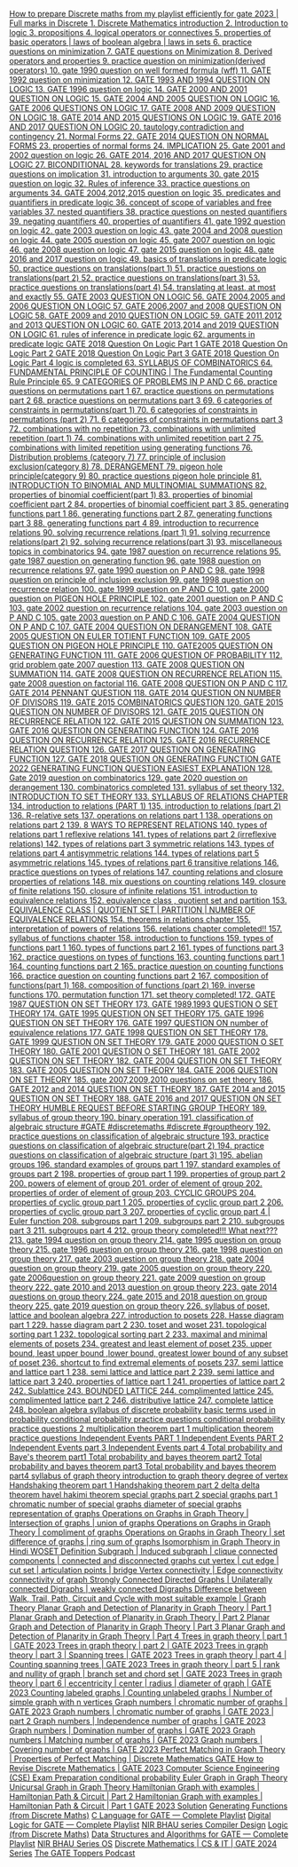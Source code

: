 [
          How to prepare Discrete maths from my playlist efficiently for gate 2023 |  Full marks in Discrete
        ](https://www.youtube.com/watch?v=bfAYYLamQPQ&list=PLC36xJgs4dxEYmhzVBW7nBdftFZ4xmiF1&index=1&pp=iAQB)
[
          1. Discrete Mathematics introduction
        ](https://www.youtube.com/watch?v=YNTmB_aalgs&list=PLC36xJgs4dxEYmhzVBW7nBdftFZ4xmiF1&index=2&pp=iAQB)
[
          2. Introduction to logic
        ](https://www.youtube.com/watch?v=fzvnQciBJOs&list=PLC36xJgs4dxEYmhzVBW7nBdftFZ4xmiF1&index=3&pp=iAQB)
[
          3. propositions
        ](https://www.youtube.com/watch?v=YpGvJMMp994&list=PLC36xJgs4dxEYmhzVBW7nBdftFZ4xmiF1&index=4&pp=iAQB)
[
          4. logical operators or connectives
        ](https://www.youtube.com/watch?v=Pi0fUqO7stI&list=PLC36xJgs4dxEYmhzVBW7nBdftFZ4xmiF1&index=5&pp=iAQB)
[
          5. properties of basic operators | laws of boolean algebra | laws in sets
        ](https://www.youtube.com/watch?v=MqydM3pJ93w&list=PLC36xJgs4dxEYmhzVBW7nBdftFZ4xmiF1&index=6&pp=iAQB)
[
          6. practice questions on minimization
        ](https://www.youtube.com/watch?v=Pt3ZDjmg5P8&list=PLC36xJgs4dxEYmhzVBW7nBdftFZ4xmiF1&index=7&pp=iAQB)
[
          7. GATE questions on Minimization
        ](https://www.youtube.com/watch?v=yUsRtLgB0G8&list=PLC36xJgs4dxEYmhzVBW7nBdftFZ4xmiF1&index=8&pp=iAQB)
[
          8. Derived operators and properties
        ](https://www.youtube.com/watch?v=g6XNAUBJCdA&list=PLC36xJgs4dxEYmhzVBW7nBdftFZ4xmiF1&index=9&pp=iAQB)
[
          9. practice question on minimization(derived operators)
        ](https://www.youtube.com/watch?v=V9XPsIEtTMw&list=PLC36xJgs4dxEYmhzVBW7nBdftFZ4xmiF1&index=10&pp=iAQB)
[
          10. gate 1990 question on well formed formula (wff)
        ](https://www.youtube.com/watch?v=Wo7kEKrlwsY&list=PLC36xJgs4dxEYmhzVBW7nBdftFZ4xmiF1&index=11&pp=iAQB)
[
          11. GATE 1992 question on minimization
        ](https://www.youtube.com/watch?v=p57hIxMRl0Q&list=PLC36xJgs4dxEYmhzVBW7nBdftFZ4xmiF1&index=12&pp=iAQB)
[
          12. GATE 1993 AND 1994 QUESTION ON LOGIC
        ](https://www.youtube.com/watch?v=Y69951QshE0&list=PLC36xJgs4dxEYmhzVBW7nBdftFZ4xmiF1&index=13&pp=iAQB)
[
          13. GATE 1996 question on logic
        ](https://www.youtube.com/watch?v=vcoiIse8Clg&list=PLC36xJgs4dxEYmhzVBW7nBdftFZ4xmiF1&index=14&pp=iAQB)
[
          14. GATE 2000 AND 2001 QUESTION ON LOGIC
        ](https://www.youtube.com/watch?v=MqpDOAiZn9o&list=PLC36xJgs4dxEYmhzVBW7nBdftFZ4xmiF1&index=15&pp=iAQB)
[
          15. GATE 2004 AND 2005 QUESTION ON LOGIC
        ](https://www.youtube.com/watch?v=m4TmOevXD7Y&list=PLC36xJgs4dxEYmhzVBW7nBdftFZ4xmiF1&index=16&pp=iAQB)
[
          16. GATE 2006 QUESTIONS ON LOGIC
        ](https://www.youtube.com/watch?v=UjZ7QHOzPEk&list=PLC36xJgs4dxEYmhzVBW7nBdftFZ4xmiF1&index=17&pp=iAQB)
[
          17. GATE 2008 AND 2009 QUESTION ON LOGIC
        ](https://www.youtube.com/watch?v=rbVAg2tnZow&list=PLC36xJgs4dxEYmhzVBW7nBdftFZ4xmiF1&index=18&pp=iAQB)
[
          18. GATE 2014 AND 2015 QUESTIONS ON LOGIC
        ](https://www.youtube.com/watch?v=GgUKqyuIhV8&list=PLC36xJgs4dxEYmhzVBW7nBdftFZ4xmiF1&index=19&pp=iAQB)
[
          19. GATE 2016 AND 2017 QUESTION ON LOGIC
        ](https://www.youtube.com/watch?v=OgwrNeosOsM&list=PLC36xJgs4dxEYmhzVBW7nBdftFZ4xmiF1&index=20&pp=iAQB)
[
          20. tautology,contradiction and contingency
        ](https://www.youtube.com/watch?v=M8oQ-mddtJc&list=PLC36xJgs4dxEYmhzVBW7nBdftFZ4xmiF1&index=21&pp=iAQB)
[
          21. Normal Forms
        ](https://www.youtube.com/watch?v=ZmooZD9DdA4&list=PLC36xJgs4dxEYmhzVBW7nBdftFZ4xmiF1&index=22&pp=iAQB)
[
          22. GATE 2014 QUESTION ON NORMAL FORMS
        ](https://www.youtube.com/watch?v=Vx5V1yBhN-E&list=PLC36xJgs4dxEYmhzVBW7nBdftFZ4xmiF1&index=23&pp=iAQB)
[
          23. properties of normal forms
        ](https://www.youtube.com/watch?v=zfUlmbAYGwU&list=PLC36xJgs4dxEYmhzVBW7nBdftFZ4xmiF1&index=24&pp=iAQB)
[
          24. IMPLICATION
        ](https://www.youtube.com/watch?v=rcIZbUXsTtE&list=PLC36xJgs4dxEYmhzVBW7nBdftFZ4xmiF1&index=25&pp=iAQB)
[
          25. Gate 2001 and 2002 question on logic
        ](https://www.youtube.com/watch?v=oeR0MO-TCsc&list=PLC36xJgs4dxEYmhzVBW7nBdftFZ4xmiF1&index=26&pp=iAQB)
[
          26. GATE 2014, 2016 AND 2017 QUESTION ON LOGIC
        ](https://www.youtube.com/watch?v=S_HUf2mgV-I&list=PLC36xJgs4dxEYmhzVBW7nBdftFZ4xmiF1&index=27&pp=iAQB)
[
          27. BICONDITIONAL
        ](https://www.youtube.com/watch?v=0Mx9tIiufVE&list=PLC36xJgs4dxEYmhzVBW7nBdftFZ4xmiF1&index=28&pp=iAQB)
[
          28. keywords for translations
        ](https://www.youtube.com/watch?v=FiENK-In4Gk&list=PLC36xJgs4dxEYmhzVBW7nBdftFZ4xmiF1&index=29&pp=iAQB)
[
          29. practice questions on implication
        ](https://www.youtube.com/watch?v=1Xy1EAOkLpA&list=PLC36xJgs4dxEYmhzVBW7nBdftFZ4xmiF1&index=30&pp=iAQB)
[
          31. introduction to arguments
        ](https://www.youtube.com/watch?v=46JCn4rkLDc&list=PLC36xJgs4dxEYmhzVBW7nBdftFZ4xmiF1&index=31&pp=iAQB)
[
          30. gate 2015 question on logic
        ](https://www.youtube.com/watch?v=bNaKvJVT2Sc&list=PLC36xJgs4dxEYmhzVBW7nBdftFZ4xmiF1&index=32&pp=iAQB)
[
          32. Rules of inference
        ](https://www.youtube.com/watch?v=7NUTNnvk6f4&list=PLC36xJgs4dxEYmhzVBW7nBdftFZ4xmiF1&index=33&pp=iAQB)
[
          33. practice questions on arguments
        ](https://www.youtube.com/watch?v=2SfJLyjtlWw&list=PLC36xJgs4dxEYmhzVBW7nBdftFZ4xmiF1&index=34&pp=iAQB)
[
          34. GATE 2004,2012,2015 question on logic
        ](https://www.youtube.com/watch?v=MSMcGmTmfC8&list=PLC36xJgs4dxEYmhzVBW7nBdftFZ4xmiF1&index=35&pp=iAQB)
[
          35. predicates and quantifiers in predicate logic
        ](https://www.youtube.com/watch?v=svG63KET6A8&list=PLC36xJgs4dxEYmhzVBW7nBdftFZ4xmiF1&index=36&pp=iAQB)
[
          36. concept of scope of variables and free variables
        ](https://www.youtube.com/watch?v=euC3ofFQW0Y&list=PLC36xJgs4dxEYmhzVBW7nBdftFZ4xmiF1&index=37&pp=iAQB)
[
          37. nested quantifiers
        ](https://www.youtube.com/watch?v=BPI-o44e4s8&list=PLC36xJgs4dxEYmhzVBW7nBdftFZ4xmiF1&index=38&pp=iAQB)
[
          38. practice questions on nested quantifiers
        ](https://www.youtube.com/watch?v=wNdTyMynmto&list=PLC36xJgs4dxEYmhzVBW7nBdftFZ4xmiF1&index=39&pp=iAQB)
[
          39. negating quantifiers
        ](https://www.youtube.com/watch?v=5iB2xXNZg3c&list=PLC36xJgs4dxEYmhzVBW7nBdftFZ4xmiF1&index=40&pp=iAQB)
[
          40. properties of quantifiers
        ](https://www.youtube.com/watch?v=BIpAd3a41b8&list=PLC36xJgs4dxEYmhzVBW7nBdftFZ4xmiF1&index=41&pp=iAQB)
[
          41. gate 1992 question on logic
        ](https://www.youtube.com/watch?v=iUBjSXa_5vU&list=PLC36xJgs4dxEYmhzVBW7nBdftFZ4xmiF1&index=42&pp=iAQB)
[
          42. gate 2003 question on logic
        ](https://www.youtube.com/watch?v=ig-Bq03utps&list=PLC36xJgs4dxEYmhzVBW7nBdftFZ4xmiF1&index=43&pp=iAQB)
[
          43. gate 2004 and 2008 question on logic
        ](https://www.youtube.com/watch?v=UnWQ0I0uqhM&list=PLC36xJgs4dxEYmhzVBW7nBdftFZ4xmiF1&index=44&pp=iAQB)
[
          44. gate 2005 question on logic
        ](https://www.youtube.com/watch?v=p38V4fpKmVw&list=PLC36xJgs4dxEYmhzVBW7nBdftFZ4xmiF1&index=45&pp=iAQB)
[
          45. gate 2007 question on logic
        ](https://www.youtube.com/watch?v=uM3nUIKE9F0&list=PLC36xJgs4dxEYmhzVBW7nBdftFZ4xmiF1&index=46&pp=iAQB)
[
          46. gate 2008 question on logic
        ](https://www.youtube.com/watch?v=ymdNjE4PNfY&list=PLC36xJgs4dxEYmhzVBW7nBdftFZ4xmiF1&index=47&pp=iAQB)
[
          47. gate 2015 question on logic
        ](https://www.youtube.com/watch?v=6XwFlThz8nQ&list=PLC36xJgs4dxEYmhzVBW7nBdftFZ4xmiF1&index=48&pp=iAQB)
[
          48. gate 2016 and 2017 question on logic
        ](https://www.youtube.com/watch?v=p8zqc46H7VY&list=PLC36xJgs4dxEYmhzVBW7nBdftFZ4xmiF1&index=49&pp=iAQB)
[
          49. basics of translations in predicate logic
        ](https://www.youtube.com/watch?v=tGW4hgU_21A&list=PLC36xJgs4dxEYmhzVBW7nBdftFZ4xmiF1&index=50&pp=iAQB)
[
          50. practice questions on translations(part 1)
        ](https://www.youtube.com/watch?v=JTPp5QZ1908&list=PLC36xJgs4dxEYmhzVBW7nBdftFZ4xmiF1&index=51&pp=iAQB)
[
          51. practice questions on translations(part 2)
        ](https://www.youtube.com/watch?v=DiR4x6Fkvfw&list=PLC36xJgs4dxEYmhzVBW7nBdftFZ4xmiF1&index=52&pp=iAQB)
[
          52. practice questions on translations(part 3)
        ](https://www.youtube.com/watch?v=l5bCDBZybZI&list=PLC36xJgs4dxEYmhzVBW7nBdftFZ4xmiF1&index=53&pp=iAQB)
[
          53. practice questions on translations(part 4)
        ](https://www.youtube.com/watch?v=KE5jIr1W3YA&list=PLC36xJgs4dxEYmhzVBW7nBdftFZ4xmiF1&index=54&pp=iAQB)
[
          54. translating at least, at most and exactly
        ](https://www.youtube.com/watch?v=23YtKKmAMvI&list=PLC36xJgs4dxEYmhzVBW7nBdftFZ4xmiF1&index=55&pp=iAQB)
[
          55. GATE 2003 QUESTION ON LOGIC
        ](https://www.youtube.com/watch?v=n3Qsn07Zu0U&list=PLC36xJgs4dxEYmhzVBW7nBdftFZ4xmiF1&index=56&pp=iAQB)
[
          56. GATE 2004,2005 and 2006 QUESTION ON LOGIC
        ](https://www.youtube.com/watch?v=0mYz0xvLZXQ&list=PLC36xJgs4dxEYmhzVBW7nBdftFZ4xmiF1&index=57&pp=iAQB)
[
          57. GATE 2006,2007 and 2008 QUESTION ON LOGIC
        ](https://www.youtube.com/watch?v=hef60RNYE3A&list=PLC36xJgs4dxEYmhzVBW7nBdftFZ4xmiF1&index=58&pp=iAQB)
[
          58. GATE 2009 and 2010 QUESTION ON LOGIC
        ](https://www.youtube.com/watch?v=35XRANg19NA&list=PLC36xJgs4dxEYmhzVBW7nBdftFZ4xmiF1&index=59&pp=iAQB)
[
          59. GATE 2011,2012 and 2013 QUESTION ON LOGIC
        ](https://www.youtube.com/watch?v=aqgM9JkvLIo&list=PLC36xJgs4dxEYmhzVBW7nBdftFZ4xmiF1&index=60&pp=iAQB)
[
          60. GATE 2013,2014 and 2019 QUESTION ON LOGIC
        ](https://www.youtube.com/watch?v=EzcwG1ztcEg&list=PLC36xJgs4dxEYmhzVBW7nBdftFZ4xmiF1&index=61&pp=iAQB)
[
          61. rules of inference in predicate logic
        ](https://www.youtube.com/watch?v=M3SruBhkYm4&list=PLC36xJgs4dxEYmhzVBW7nBdftFZ4xmiF1&index=62&pp=iAQB)
[
          62. arguments in predicate logic
        ](https://www.youtube.com/watch?v=HqKVp0XixMM&list=PLC36xJgs4dxEYmhzVBW7nBdftFZ4xmiF1&index=63&pp=iAQB)
[
          GATE 2018 Question On Logic Part 1
        ](https://www.youtube.com/watch?v=0lafCrn9-8s&list=PLC36xJgs4dxEYmhzVBW7nBdftFZ4xmiF1&index=64&pp=iAQB)
[
          GATE 2018 Question On Logic Part 2
        ](https://www.youtube.com/watch?v=W1ptB_OhvE0&list=PLC36xJgs4dxEYmhzVBW7nBdftFZ4xmiF1&index=65&pp=iAQB)
[
          GATE 2018 Question On Logic Part 3
        ](https://www.youtube.com/watch?v=BrbUH8Qblww&list=PLC36xJgs4dxEYmhzVBW7nBdftFZ4xmiF1&index=66&pp=iAQB)
[
          GATE 2018 Question On Logic Part 4
        ](https://www.youtube.com/watch?v=i8PlTopH5lk&list=PLC36xJgs4dxEYmhzVBW7nBdftFZ4xmiF1&index=67&pp=iAQB)
[
          logic is completed
        ](https://www.youtube.com/watch?v=s9G_qCBwwb4&list=PLC36xJgs4dxEYmhzVBW7nBdftFZ4xmiF1&index=68&pp=iAQB)
[
          63. SYLLABUS OF COMBINATORICS
        ](https://www.youtube.com/watch?v=-lgO5vUV6bo&list=PLC36xJgs4dxEYmhzVBW7nBdftFZ4xmiF1&index=69&pp=iAQB)
[
          64. FUNDAMENTAL PRINCIPLE OF COUNTING |  The Fundamental Counting Rule Principle
        ](https://www.youtube.com/watch?v=SzEGxnVZTCU&list=PLC36xJgs4dxEYmhzVBW7nBdftFZ4xmiF1&index=70&pp=iAQB)
[
          65. 9 CATEGORIES OF PROBLEMS IN P AND C
        ](https://www.youtube.com/watch?v=yJ7H36nlr5g&list=PLC36xJgs4dxEYmhzVBW7nBdftFZ4xmiF1&index=71&pp=iAQB)
[
          66. practice questions on permutations part 1
        ](https://www.youtube.com/watch?v=N4TD8Aj4k5c&list=PLC36xJgs4dxEYmhzVBW7nBdftFZ4xmiF1&index=72&pp=iAQB)
[
          67. practice questions on permutations part 2
        ](https://www.youtube.com/watch?v=nLm0VFsq3to&list=PLC36xJgs4dxEYmhzVBW7nBdftFZ4xmiF1&index=73&pp=iAQB)
[
          68. practice questions on permutations part 3
        ](https://www.youtube.com/watch?v=vihJy5afXgc&list=PLC36xJgs4dxEYmhzVBW7nBdftFZ4xmiF1&index=74&pp=iAQB)
[
          69. 6 categories of constraints in permutations(part 1)
        ](https://www.youtube.com/watch?v=T6XMBy-hYl4&list=PLC36xJgs4dxEYmhzVBW7nBdftFZ4xmiF1&index=75&pp=iAQB)
[
          70. 6 categories of constraints in permutations (part 2)
        ](https://www.youtube.com/watch?v=Ef0i-r6K9Ck&list=PLC36xJgs4dxEYmhzVBW7nBdftFZ4xmiF1&index=76&pp=iAQB)
[
          71. 6 categories of constraints in permutations part 3
        ](https://www.youtube.com/watch?v=oIjTgThME4k&list=PLC36xJgs4dxEYmhzVBW7nBdftFZ4xmiF1&index=77&pp=iAQB)
[
          72. combinations with no repetition
        ](https://www.youtube.com/watch?v=6-AhYaAtbyU&list=PLC36xJgs4dxEYmhzVBW7nBdftFZ4xmiF1&index=78&pp=iAQB)
[
          73. combinations with unlimited repetition (part 1)
        ](https://www.youtube.com/watch?v=fn41fj10TT4&list=PLC36xJgs4dxEYmhzVBW7nBdftFZ4xmiF1&index=79&pp=iAQB)
[
          74. combinations with unlimited repetition part 2
        ](https://www.youtube.com/watch?v=0g6QFFqC2Ek&list=PLC36xJgs4dxEYmhzVBW7nBdftFZ4xmiF1&index=80&pp=iAQB)
[
          75. combinations with limited repetition using generating functions
        ](https://www.youtube.com/watch?v=MbKWXqBned0&list=PLC36xJgs4dxEYmhzVBW7nBdftFZ4xmiF1&index=81&pp=iAQB)
[
          76. Distribution problems (category 7)
        ](https://www.youtube.com/watch?v=lHMrRnCviXk&list=PLC36xJgs4dxEYmhzVBW7nBdftFZ4xmiF1&index=82&pp=iAQB)
[
          77. principle of inclusion exclusion(category 8)
        ](https://www.youtube.com/watch?v=3bF8kzAAjus&list=PLC36xJgs4dxEYmhzVBW7nBdftFZ4xmiF1&index=83&pp=iAQB)
[
          78. DERANGEMENT
        ](https://www.youtube.com/watch?v=F61E7eT57AM&list=PLC36xJgs4dxEYmhzVBW7nBdftFZ4xmiF1&index=84&pp=iAQB)
[
          79. pigeon hole principle(category 9)
        ](https://www.youtube.com/watch?v=YuIaPjpSLCY&list=PLC36xJgs4dxEYmhzVBW7nBdftFZ4xmiF1&index=85&pp=iAQB)
[
          80. practice questions pigeon hole principle
        ](https://www.youtube.com/watch?v=1rmC0GmBAM0&list=PLC36xJgs4dxEYmhzVBW7nBdftFZ4xmiF1&index=86&pp=iAQB)
[
          81. INTRODUCTION TO BINOMIAL AND MULTINOMIAL SUMMATIONS
        ](https://www.youtube.com/watch?v=Na4cYM6EUaU&list=PLC36xJgs4dxEYmhzVBW7nBdftFZ4xmiF1&index=87&pp=iAQB)
[
          82. properties of binomial coefficient(part 1)
        ](https://www.youtube.com/watch?v=pMDUvFq3N78&list=PLC36xJgs4dxEYmhzVBW7nBdftFZ4xmiF1&index=88&pp=iAQB)
[
          83. properties of binomial coefficient part 2
        ](https://www.youtube.com/watch?v=uYabpj_J1mE&list=PLC36xJgs4dxEYmhzVBW7nBdftFZ4xmiF1&index=89&pp=iAQB)
[
          84. properties of binomial coefficient part 3
        ](https://www.youtube.com/watch?v=1EJalE0myu8&list=PLC36xJgs4dxEYmhzVBW7nBdftFZ4xmiF1&index=90&pp=iAQB)
[
          85. generating functions part 1
        ](https://www.youtube.com/watch?v=B_TF1WJ6XfQ&list=PLC36xJgs4dxEYmhzVBW7nBdftFZ4xmiF1&index=91&pp=iAQB)
[
          86. generating functions part 2
        ](https://www.youtube.com/watch?v=xok2ZFTug2I&list=PLC36xJgs4dxEYmhzVBW7nBdftFZ4xmiF1&index=92&pp=iAQB)
[
          87. generating functions part 3
        ](https://www.youtube.com/watch?v=3IMh0xB3X7o&list=PLC36xJgs4dxEYmhzVBW7nBdftFZ4xmiF1&index=93&pp=iAQB)
[
          88. generating functions part 4
        ](https://www.youtube.com/watch?v=2NdC4qOCIdM&list=PLC36xJgs4dxEYmhzVBW7nBdftFZ4xmiF1&index=94&pp=iAQB)
[
          89. introduction to recurrence relations
        ](https://www.youtube.com/watch?v=W8o8ibFbQ1Q&list=PLC36xJgs4dxEYmhzVBW7nBdftFZ4xmiF1&index=95&pp=iAQB)
[
          90. solving recurrence relations (part 1)
        ](https://www.youtube.com/watch?v=rpd0ejd2FyQ&list=PLC36xJgs4dxEYmhzVBW7nBdftFZ4xmiF1&index=96&pp=iAQB)
[
          91. solving recurrence relations(part 2)
        ](https://www.youtube.com/watch?v=zpp-NSrLq1U&list=PLC36xJgs4dxEYmhzVBW7nBdftFZ4xmiF1&index=97&pp=iAQB)
[
          92. solving recurrence relations(part 3)
        ](https://www.youtube.com/watch?v=JIwp-1Protk&list=PLC36xJgs4dxEYmhzVBW7nBdftFZ4xmiF1&index=98&pp=iAQB)
[
          93. miscellaneous topics in combinatorics
        ](https://www.youtube.com/watch?v=6kngl705-4k&list=PLC36xJgs4dxEYmhzVBW7nBdftFZ4xmiF1&index=99&pp=iAQB)
[
          94. gate 1987 question on recurrence relations
        ](https://www.youtube.com/watch?v=I0MKUXZiQ-w&list=PLC36xJgs4dxEYmhzVBW7nBdftFZ4xmiF1&index=100&pp=iAQB)
[
          95. gate 1987 question on generating function
        ](https://www.youtube.com/watch?v=5Kdl45kEl5U&list=PLC36xJgs4dxEYmhzVBW7nBdftFZ4xmiF1&index=101&pp=iAQB)
[
          96. gate 1988 question on recurrence relations
        ](https://www.youtube.com/watch?v=w8rdWEiRy50&list=PLC36xJgs4dxEYmhzVBW7nBdftFZ4xmiF1&index=102&pp=iAQB)
[
          97. gate 1990 question on P AND C
        ](https://www.youtube.com/watch?v=1wjHk0T0V3k&list=PLC36xJgs4dxEYmhzVBW7nBdftFZ4xmiF1&index=103&pp=iAQB)
[
          98. gate 1998 question on principle of inclusion exclusion
        ](https://www.youtube.com/watch?v=kQAwzLqos0U&list=PLC36xJgs4dxEYmhzVBW7nBdftFZ4xmiF1&index=104&pp=iAQB)
[
          99. gate 1998 question on recurrence relation
        ](https://www.youtube.com/watch?v=OIW_EG5oC3A&list=PLC36xJgs4dxEYmhzVBW7nBdftFZ4xmiF1&index=105&pp=iAQB)
[
          100. gate 1999 question on P AND C
        ](https://www.youtube.com/watch?v=ZzcOjDKWX1E&list=PLC36xJgs4dxEYmhzVBW7nBdftFZ4xmiF1&index=106&pp=iAQB)
[
          101. gate 2000 question on PIGEON HOLE PRINCIPLE
        ](https://www.youtube.com/watch?v=aE9cZHv1xFQ&list=PLC36xJgs4dxEYmhzVBW7nBdftFZ4xmiF1&index=107&pp=iAQB)
[
          102. gate 2001 question on  P AND C
        ](https://www.youtube.com/watch?v=pA65BKCSGHk&list=PLC36xJgs4dxEYmhzVBW7nBdftFZ4xmiF1&index=108&pp=iAQB)
[
          103. gate 2002 question on recurrence relations
        ](https://www.youtube.com/watch?v=Ty_zDOCKTAo&list=PLC36xJgs4dxEYmhzVBW7nBdftFZ4xmiF1&index=109&pp=iAQB)
[
          104. gate 2003 question on  P AND C
        ](https://www.youtube.com/watch?v=TRnliOiB48I&list=PLC36xJgs4dxEYmhzVBW7nBdftFZ4xmiF1&index=110&pp=iAQB)
[
          105. gate 2003 question on  P AND C
        ](https://www.youtube.com/watch?v=7NpGz2qCnyw&list=PLC36xJgs4dxEYmhzVBW7nBdftFZ4xmiF1&index=111&pp=iAQB)
[
          106. GATE 2004 QUESTION ON P AND C
        ](https://www.youtube.com/watch?v=fEkc4sZxTWc&list=PLC36xJgs4dxEYmhzVBW7nBdftFZ4xmiF1&index=112&pp=iAQB)
[
          107. GATE 2004 QUESTION ON DERANGEMENT
        ](https://www.youtube.com/watch?v=IJh9Zs0OpG8&list=PLC36xJgs4dxEYmhzVBW7nBdftFZ4xmiF1&index=113&pp=iAQB)
[
          108. GATE 2005 QUESTION ON EULER TOTIENT FUNCTION
        ](https://www.youtube.com/watch?v=rc_UYerABFE&list=PLC36xJgs4dxEYmhzVBW7nBdftFZ4xmiF1&index=114&pp=iAQB)
[
          109. GATE 2005 QUESTION ON PIGEON HOLE PRINCIPLE
        ](https://www.youtube.com/watch?v=Qhvhdm56RIA&list=PLC36xJgs4dxEYmhzVBW7nBdftFZ4xmiF1&index=115&pp=iAQB)
[
          110. GATE2005 QUESTION ON GENERATING FUNCTION
        ](https://www.youtube.com/watch?v=87Ebfjge4cE&list=PLC36xJgs4dxEYmhzVBW7nBdftFZ4xmiF1&index=116&pp=iAQB)
[
          111. GATE 2006 QUESTION OF PROBABILITY
        ](https://www.youtube.com/watch?v=3syipgLb9Zs&list=PLC36xJgs4dxEYmhzVBW7nBdftFZ4xmiF1&index=117&pp=iAQB)
[
          112. grid problem gate 2007 question
        ](https://www.youtube.com/watch?v=riyqOPgRC64&list=PLC36xJgs4dxEYmhzVBW7nBdftFZ4xmiF1&index=118&pp=iAQB)
[
          113. GATE 2008 QUESTION ON SUMMATION
        ](https://www.youtube.com/watch?v=Q9H2BZOPOyI&list=PLC36xJgs4dxEYmhzVBW7nBdftFZ4xmiF1&index=119&pp=iAQB)
[
          114. GATE 2008 QUESTION ON RECURRENCE RELATION
        ](https://www.youtube.com/watch?v=hzPYqNsYapY&list=PLC36xJgs4dxEYmhzVBW7nBdftFZ4xmiF1&index=120&pp=iAQB)
[
          115. gate 2008 question on factorial
        ](https://www.youtube.com/watch?v=zGaX2gi1_DI&list=PLC36xJgs4dxEYmhzVBW7nBdftFZ4xmiF1&index=121&pp=iAQB)
[
          116. GATE 2008 QUESTION ON P AND C
        ](https://www.youtube.com/watch?v=yYhS2shuMKQ&list=PLC36xJgs4dxEYmhzVBW7nBdftFZ4xmiF1&index=122&pp=iAQB)
[
          117. GATE 2014 PENNANT QUESTION
        ](https://www.youtube.com/watch?v=tisNB_h6Q2c&list=PLC36xJgs4dxEYmhzVBW7nBdftFZ4xmiF1&index=123&pp=iAQB)
[
          118. GATE 2014 QUESTION ON NUMBER OF DIVISORS
        ](https://www.youtube.com/watch?v=0p3u1e6l9pU&list=PLC36xJgs4dxEYmhzVBW7nBdftFZ4xmiF1&index=124&pp=iAQB)
[
          119. GATE 2015 COMBINATORICS QUESTION
        ](https://www.youtube.com/watch?v=QW_O8LywOmk&list=PLC36xJgs4dxEYmhzVBW7nBdftFZ4xmiF1&index=125&pp=iAQB)
[
          120. GATE 2015 QUESTION ON NUMBER OF DIVISORS
        ](https://www.youtube.com/watch?v=Q74Fd51Mmxo&list=PLC36xJgs4dxEYmhzVBW7nBdftFZ4xmiF1&index=126&pp=iAQB)
[
          121. GATE 2015 QUESTION ON RECURRENCE RELATION
        ](https://www.youtube.com/watch?v=wIMCUWLFBX4&list=PLC36xJgs4dxEYmhzVBW7nBdftFZ4xmiF1&index=127&pp=iAQB)
[
          122. GATE 2015 QUESTION ON SUMMATION
        ](https://www.youtube.com/watch?v=NtiE8N_3xCY&list=PLC36xJgs4dxEYmhzVBW7nBdftFZ4xmiF1&index=128&pp=iAQB)
[
          123. GATE 2016 QUESTION ON  GENERATING FUNCTION
        ](https://www.youtube.com/watch?v=b-OZrJnkiUg&list=PLC36xJgs4dxEYmhzVBW7nBdftFZ4xmiF1&index=129&pp=iAQB)
[
          124. GATE 2016 QUESTION ON RECURRENCE RELATION
        ](https://www.youtube.com/watch?v=D48oJlrpNS4&list=PLC36xJgs4dxEYmhzVBW7nBdftFZ4xmiF1&index=130&pp=iAQB)
[
          125. GATE 2016 RECURRENCE RELATION QUESTION
        ](https://www.youtube.com/watch?v=0jVcZut09AQ&list=PLC36xJgs4dxEYmhzVBW7nBdftFZ4xmiF1&index=131&pp=iAQB)
[
          126. GATE 2017 QUESTION ON GENERATING FUNCTION
        ](https://www.youtube.com/watch?v=a51C2EKE6cw&list=PLC36xJgs4dxEYmhzVBW7nBdftFZ4xmiF1&index=132&pp=iAQB)
[
          127. GATE 2018 QUESTION ON GENERATING FUNCTION
        ](https://www.youtube.com/watch?v=uJ7YSqN6GDw&list=PLC36xJgs4dxEYmhzVBW7nBdftFZ4xmiF1&index=133&pp=iAQB)
[
          GATE 2022 GENERATING FUNCTION QUESTION EASIEST EXPLANATION
        ](https://www.youtube.com/watch?v=MAw6LFF23KI&list=PLC36xJgs4dxEYmhzVBW7nBdftFZ4xmiF1&index=134&pp=iAQB)
[
          128. Gate 2019 question on combinatorics
        ](https://www.youtube.com/watch?v=vR1vvtDFScY&list=PLC36xJgs4dxEYmhzVBW7nBdftFZ4xmiF1&index=135&pp=iAQB)
[
          129. gate 2020 question on derangement
        ](https://www.youtube.com/watch?v=xQRMPG-FfO8&list=PLC36xJgs4dxEYmhzVBW7nBdftFZ4xmiF1&index=136&pp=iAQB)
[
          130. combinatorics completed
        ](https://www.youtube.com/watch?v=ghHYFYorZsE&list=PLC36xJgs4dxEYmhzVBW7nBdftFZ4xmiF1&index=137&pp=iAQB)
[
          131. syllabus of set theory
        ](https://www.youtube.com/watch?v=KHcCJFnxGYY&list=PLC36xJgs4dxEYmhzVBW7nBdftFZ4xmiF1&index=138&pp=iAQB)
[
          132. INTRODUCTION TO SET THEORY
        ](https://www.youtube.com/watch?v=cdtRPk9qHyo&list=PLC36xJgs4dxEYmhzVBW7nBdftFZ4xmiF1&index=139&pp=iAQB)
[
          133. SYLLABUS OF RELATIONS CHAPTER
        ](https://www.youtube.com/watch?v=HSoddlbuWp0&list=PLC36xJgs4dxEYmhzVBW7nBdftFZ4xmiF1&index=140&pp=iAQB)
[
          134. introduction to relations (PART 1)
        ](https://www.youtube.com/watch?v=5EI0nKPaxHE&list=PLC36xJgs4dxEYmhzVBW7nBdftFZ4xmiF1&index=141&pp=iAQB)
[
          135. introduction to relations (part 2)
        ](https://www.youtube.com/watch?v=CV1lUBq-EtU&list=PLC36xJgs4dxEYmhzVBW7nBdftFZ4xmiF1&index=142&pp=iAQB)
[
          136. R-relative sets
        ](https://www.youtube.com/watch?v=ctndjRA_JFI&list=PLC36xJgs4dxEYmhzVBW7nBdftFZ4xmiF1&index=143&pp=iAQB)
[
          137. operations on relations part 1
        ](https://www.youtube.com/watch?v=VlgPuRtXI6M&list=PLC36xJgs4dxEYmhzVBW7nBdftFZ4xmiF1&index=144&pp=iAQB)
[
          138. operations on relations part 2
        ](https://www.youtube.com/watch?v=IYwqC0dWm6I&list=PLC36xJgs4dxEYmhzVBW7nBdftFZ4xmiF1&index=145&pp=iAQB)
[
          139. 8 WAYS TO REPRESENT RELATIONS
        ](https://www.youtube.com/watch?v=-V3Pa6PefHs&list=PLC36xJgs4dxEYmhzVBW7nBdftFZ4xmiF1&index=146&pp=iAQB)
[
          140. types of relations part 1 reflexive relations
        ](https://www.youtube.com/watch?v=KklXI7lweFc&list=PLC36xJgs4dxEYmhzVBW7nBdftFZ4xmiF1&index=147&pp=iAQB)
[
          141. types of relations part 2 (irreflexive relations)
        ](https://www.youtube.com/watch?v=JH45pWuzt28&list=PLC36xJgs4dxEYmhzVBW7nBdftFZ4xmiF1&index=148&pp=iAQB)
[
          142. types of relations part 3 symmetric relations
        ](https://www.youtube.com/watch?v=kL5kZvpPkb8&list=PLC36xJgs4dxEYmhzVBW7nBdftFZ4xmiF1&index=149&pp=iAQB)
[
          143. types of relations part 4 antisymmetric relations
        ](https://www.youtube.com/watch?v=0_8RPvLL0ro&list=PLC36xJgs4dxEYmhzVBW7nBdftFZ4xmiF1&index=150&pp=iAQB)
[
          144. types of relations part 5 asymmetric relations
        ](https://www.youtube.com/watch?v=kahApacf-jc&list=PLC36xJgs4dxEYmhzVBW7nBdftFZ4xmiF1&index=151&pp=iAQB)
[
          145. types of relations part 6 transitive relations
        ](https://www.youtube.com/watch?v=RzxGmscijNg&list=PLC36xJgs4dxEYmhzVBW7nBdftFZ4xmiF1&index=152&pp=iAQB)
[
          146. practice questions on types of relations
        ](https://www.youtube.com/watch?v=ChEIr8-H1IE&list=PLC36xJgs4dxEYmhzVBW7nBdftFZ4xmiF1&index=153&pp=iAQB)
[
          147. counting relations and closure properties of relations
        ](https://www.youtube.com/watch?v=j_0Ynvzvubs&list=PLC36xJgs4dxEYmhzVBW7nBdftFZ4xmiF1&index=154&pp=iAQB)
[
          148. mix questions on counting relations
        ](https://www.youtube.com/watch?v=1I2KrxhKAmk&list=PLC36xJgs4dxEYmhzVBW7nBdftFZ4xmiF1&index=155&pp=iAQB)
[
          149. closure of finite relations
        ](https://www.youtube.com/watch?v=OsC4mQOSUto&list=PLC36xJgs4dxEYmhzVBW7nBdftFZ4xmiF1&index=156&pp=iAQB)
[
          150. closure of infinite relations
        ](https://www.youtube.com/watch?v=rhNuBMDEqJI&list=PLC36xJgs4dxEYmhzVBW7nBdftFZ4xmiF1&index=157&pp=iAQB)
[
          151. introduction to equivalence relations
        ](https://www.youtube.com/watch?v=XiNFNErDvfc&list=PLC36xJgs4dxEYmhzVBW7nBdftFZ4xmiF1&index=158&pp=iAQB)
[
          152. equivalence class , quotient set and partition
        ](https://www.youtube.com/watch?v=i0ZRQ2Ofd-8&list=PLC36xJgs4dxEYmhzVBW7nBdftFZ4xmiF1&index=159&pp=iAQB)
[
          153. EQUIVALENCE CLASS | QUOTIENT SET | PARTITION | NUMBER OF EQUIVALENCE RELATIONS
        ](https://www.youtube.com/watch?v=zon5wYC75Aw&list=PLC36xJgs4dxEYmhzVBW7nBdftFZ4xmiF1&index=160&pp=iAQB)
[
          154. theorems in relations chapter
        ](https://www.youtube.com/watch?v=ha50Pp15IbA&list=PLC36xJgs4dxEYmhzVBW7nBdftFZ4xmiF1&index=161&pp=iAQB)
[
          155. interpretation of powers of relations
        ](https://www.youtube.com/watch?v=p4VQkDyE6vg&list=PLC36xJgs4dxEYmhzVBW7nBdftFZ4xmiF1&index=162&pp=iAQB)
[
          156. relations chapter completed!!
        ](https://www.youtube.com/watch?v=8H8bgVIu2Io&list=PLC36xJgs4dxEYmhzVBW7nBdftFZ4xmiF1&index=163&pp=iAQB)
[
          157. syllabus of functions chapter
        ](https://www.youtube.com/watch?v=9P8OAE9oYMs&list=PLC36xJgs4dxEYmhzVBW7nBdftFZ4xmiF1&index=164&pp=iAQB)
[
          158. introduction to functions
        ](https://www.youtube.com/watch?v=AAyO83ILAk0&list=PLC36xJgs4dxEYmhzVBW7nBdftFZ4xmiF1&index=165&pp=iAQB)
[
          159. types of functions part 1
        ](https://www.youtube.com/watch?v=HOjCBBAh59o&list=PLC36xJgs4dxEYmhzVBW7nBdftFZ4xmiF1&index=166&pp=iAQB)
[
          160. types of functions part 2
        ](https://www.youtube.com/watch?v=Mrl44Qj54ug&list=PLC36xJgs4dxEYmhzVBW7nBdftFZ4xmiF1&index=167&pp=iAQB)
[
          161. types of functions part 3
        ](https://www.youtube.com/watch?v=KRDzftJ2ODA&list=PLC36xJgs4dxEYmhzVBW7nBdftFZ4xmiF1&index=168&pp=iAQB)
[
          162. practice questions on types of functions
        ](https://www.youtube.com/watch?v=AXuZRq867rs&list=PLC36xJgs4dxEYmhzVBW7nBdftFZ4xmiF1&index=169&pp=iAQB)
[
          163. counting functions part 1
        ](https://www.youtube.com/watch?v=9CL1iA4SpqM&list=PLC36xJgs4dxEYmhzVBW7nBdftFZ4xmiF1&index=170&pp=iAQB)
[
          164. counting functions part 2
        ](https://www.youtube.com/watch?v=BE0bElBIZcg&list=PLC36xJgs4dxEYmhzVBW7nBdftFZ4xmiF1&index=171&pp=iAQB)
[
          165. practice question on counting functions
        ](https://www.youtube.com/watch?v=sO34Pc9Hwp4&list=PLC36xJgs4dxEYmhzVBW7nBdftFZ4xmiF1&index=172&pp=iAQB)
[
          166. practice question on counting functions part 2
        ](https://www.youtube.com/watch?v=caPJa_xdfkQ&list=PLC36xJgs4dxEYmhzVBW7nBdftFZ4xmiF1&index=173&pp=iAQB)
[
          167. composition of functions(part 1)
        ](https://www.youtube.com/watch?v=IFs3TS8sbNA&list=PLC36xJgs4dxEYmhzVBW7nBdftFZ4xmiF1&index=174&pp=iAQB)
[
          168. composition of functions (part 2)
        ](https://www.youtube.com/watch?v=wTYlpT6WP-g&list=PLC36xJgs4dxEYmhzVBW7nBdftFZ4xmiF1&index=175&pp=iAQB)
[
          169. inverse functions
        ](https://www.youtube.com/watch?v=7r2sPEVkQP0&list=PLC36xJgs4dxEYmhzVBW7nBdftFZ4xmiF1&index=176&pp=iAQB)
[
          170. permutation function
        ](https://www.youtube.com/watch?v=XFNWx_LMxfI&list=PLC36xJgs4dxEYmhzVBW7nBdftFZ4xmiF1&index=177&pp=iAQB)
[
          171. set theory completed!
        ](https://www.youtube.com/watch?v=Eipi7JfQIdo&list=PLC36xJgs4dxEYmhzVBW7nBdftFZ4xmiF1&index=178&pp=iAQB)
[
          172. GATE 1987 QUESTION ON SET THEORY
        ](https://www.youtube.com/watch?v=lwRjKEN_XKA&list=PLC36xJgs4dxEYmhzVBW7nBdftFZ4xmiF1&index=179&pp=iAQB)
[
          173. GATE 1989,1993 QUESTION O SET THEORY
        ](https://www.youtube.com/watch?v=_2fZMc_GZMI&list=PLC36xJgs4dxEYmhzVBW7nBdftFZ4xmiF1&index=180&pp=iAQB)
[
          174. GATE 1995 QUESTION ON SET THEORY
        ](https://www.youtube.com/watch?v=SOu6OS39AaA&list=PLC36xJgs4dxEYmhzVBW7nBdftFZ4xmiF1&index=181&pp=iAQB)
[
          175. GATE 1996 QUESTION ON SET THEORY
        ](https://www.youtube.com/watch?v=4V4SyKOZ5Ek&list=PLC36xJgs4dxEYmhzVBW7nBdftFZ4xmiF1&index=182&pp=iAQB)
[
          176. GATE 1997 QUESTION ON number of equivalence relations
        ](https://www.youtube.com/watch?v=azlGVCj1k_s&list=PLC36xJgs4dxEYmhzVBW7nBdftFZ4xmiF1&index=183&pp=iAQB)
[
          177. GATE 1998 QUESTION ON SET THEORY
        ](https://www.youtube.com/watch?v=uNQin-r8pVE&list=PLC36xJgs4dxEYmhzVBW7nBdftFZ4xmiF1&index=184&pp=iAQB)
[
          178. GATE 1999 QUESTION ON SET THEORY
        ](https://www.youtube.com/watch?v=pdKHAuW_Q4Q&list=PLC36xJgs4dxEYmhzVBW7nBdftFZ4xmiF1&index=185&pp=iAQB)
[
          179. GATE 2000 QUESTION O SET THEORY
        ](https://www.youtube.com/watch?v=_Z_opXmH9-M&list=PLC36xJgs4dxEYmhzVBW7nBdftFZ4xmiF1&index=186&pp=iAQB)
[
          180. GATE 2001 QUESTION O SET THEORY
        ](https://www.youtube.com/watch?v=_rpci6Tu5Z4&list=PLC36xJgs4dxEYmhzVBW7nBdftFZ4xmiF1&index=187&pp=iAQB)
[
          181. GATE 2002 QUESTION ON SET THEORY
        ](https://www.youtube.com/watch?v=7d17VZUVvec&list=PLC36xJgs4dxEYmhzVBW7nBdftFZ4xmiF1&index=188&pp=iAQB)
[
          182. GATE 2004 QUESTION ON SET THEORY
        ](https://www.youtube.com/watch?v=CB2iojDSRHw&list=PLC36xJgs4dxEYmhzVBW7nBdftFZ4xmiF1&index=189&pp=iAQB)
[
          183. GATE 2005 QUESTION ON SET THEORY
        ](https://www.youtube.com/watch?v=RKXlY6DCZ9o&list=PLC36xJgs4dxEYmhzVBW7nBdftFZ4xmiF1&index=190&pp=iAQB)
[
          184. GATE 2006 QUESTION ON SET THEORY
        ](https://www.youtube.com/watch?v=VrhaMfdadtc&list=PLC36xJgs4dxEYmhzVBW7nBdftFZ4xmiF1&index=191&pp=iAQB)
[
          185. gate 2007,2009,2010 questions on set theory
        ](https://www.youtube.com/watch?v=w2IZgL7dTwc&list=PLC36xJgs4dxEYmhzVBW7nBdftFZ4xmiF1&index=192&pp=iAQB)
[
          186. GATE 2012 and 2014 QUESTION ON SET THEORY
        ](https://www.youtube.com/watch?v=Ksq4-sbMJpQ&list=PLC36xJgs4dxEYmhzVBW7nBdftFZ4xmiF1&index=193&pp=iAQB)
[
          187. GATE 2014 and 2015 QUESTION ON SET THEORY
        ](https://www.youtube.com/watch?v=ypJagTuPWUg&list=PLC36xJgs4dxEYmhzVBW7nBdftFZ4xmiF1&index=194&pp=iAQB)
[
          188. GATE 2016 and 2017 QUESTION ON SET THEORY
        ](https://www.youtube.com/watch?v=6bHV7MaaPDk&list=PLC36xJgs4dxEYmhzVBW7nBdftFZ4xmiF1&index=195&pp=iAQB)
[
          HUMBLE REQUEST BEFORE STARTING GROUP THEORY
        ](https://www.youtube.com/watch?v=mqeA11wNK-8&list=PLC36xJgs4dxEYmhzVBW7nBdftFZ4xmiF1&index=196&pp=iAQB)
[
          189. syllabus of group theory
        ](https://www.youtube.com/watch?v=_wOb_9HdX_Q&list=PLC36xJgs4dxEYmhzVBW7nBdftFZ4xmiF1&index=197&pp=iAQB)
[
          190. binary operation
        ](https://www.youtube.com/watch?v=qLatCgoQN1Q&list=PLC36xJgs4dxEYmhzVBW7nBdftFZ4xmiF1&index=198&pp=iAQB)
[
          191. classification of algebraic structure #GATE #discretemaths #discrete #grouptheory
        ](https://www.youtube.com/watch?v=FHegxASwXws&list=PLC36xJgs4dxEYmhzVBW7nBdftFZ4xmiF1&index=199&pp=iAQB)
[
          192. practice questions on classification of algebraic structure
        ](https://www.youtube.com/watch?v=cXpjNRQZ0ks&list=PLC36xJgs4dxEYmhzVBW7nBdftFZ4xmiF1&index=200&pp=iAQB)
[
          193. practice questions on classification of algebraic structure(part 2)
        ](https://www.youtube.com/watch?v=HwrFfN9vTo4&list=PLC36xJgs4dxEYmhzVBW7nBdftFZ4xmiF1&index=201&pp=iAQB)
[
          194. practice questions on classification of algebraic structure (part 3)
        ](https://www.youtube.com/watch?v=OrEhNng5xI0&list=PLC36xJgs4dxEYmhzVBW7nBdftFZ4xmiF1&index=202&pp=iAQB)
[
          195. abelian groups
        ](https://www.youtube.com/watch?v=DJz1_zPpnKs&list=PLC36xJgs4dxEYmhzVBW7nBdftFZ4xmiF1&index=203&pp=iAQB)
[
          196. standard examples of groups part 1
        ](https://www.youtube.com/watch?v=YSXjxZNBWEc&list=PLC36xJgs4dxEYmhzVBW7nBdftFZ4xmiF1&index=204&pp=iAQB)
[
          197. standard examples of groups part 2
        ](https://www.youtube.com/watch?v=F9sJwjPMnTY&list=PLC36xJgs4dxEYmhzVBW7nBdftFZ4xmiF1&index=205&pp=iAQB)
[
          198. properties of group part 1
        ](https://www.youtube.com/watch?v=CZUN13AfDkM&list=PLC36xJgs4dxEYmhzVBW7nBdftFZ4xmiF1&index=206&pp=iAQB)
[
          199. properties of group part 2
        ](https://www.youtube.com/watch?v=JnO6IUmziEk&list=PLC36xJgs4dxEYmhzVBW7nBdftFZ4xmiF1&index=207&pp=iAQB)
[
          200. powers of element of group
        ](https://www.youtube.com/watch?v=9QXSPHN0X2k&list=PLC36xJgs4dxEYmhzVBW7nBdftFZ4xmiF1&index=208&pp=iAQB)
[
          201. order of element of group
        ](https://www.youtube.com/watch?v=bclKtN7pshk&list=PLC36xJgs4dxEYmhzVBW7nBdftFZ4xmiF1&index=209&pp=iAQB)
[
          202. properties of order of element of group
        ](https://www.youtube.com/watch?v=T9bYeRMHmdA&list=PLC36xJgs4dxEYmhzVBW7nBdftFZ4xmiF1&index=210&pp=iAQB)
[
          203. CYCLIC GROUPS
        ](https://www.youtube.com/watch?v=lKofc_SQyrQ&list=PLC36xJgs4dxEYmhzVBW7nBdftFZ4xmiF1&index=211&pp=iAQB)
[
          204. properties of cyclic group part 1
        ](https://www.youtube.com/watch?v=Fb_0ysH-dB0&list=PLC36xJgs4dxEYmhzVBW7nBdftFZ4xmiF1&index=212&pp=iAQB)
[
          205. properties of cyclic group part 2
        ](https://www.youtube.com/watch?v=KPKhj9OdiXU&list=PLC36xJgs4dxEYmhzVBW7nBdftFZ4xmiF1&index=213&pp=iAQB)
[
          206. properties of cyclic group part 3
        ](https://www.youtube.com/watch?v=9gHo_25CVZE&list=PLC36xJgs4dxEYmhzVBW7nBdftFZ4xmiF1&index=214&pp=iAQB)
[
          207. properties of cyclic group part 4 | Euler function
        ](https://www.youtube.com/watch?v=OH3si67aJC8&list=PLC36xJgs4dxEYmhzVBW7nBdftFZ4xmiF1&index=215&pp=iAQB)
[
          208. subgroups part 1
        ](https://www.youtube.com/watch?v=mztHlW6NQPQ&list=PLC36xJgs4dxEYmhzVBW7nBdftFZ4xmiF1&index=216&pp=iAQB)
[
          209. subgroups part 2
        ](https://www.youtube.com/watch?v=Pf4ikto_XP4&list=PLC36xJgs4dxEYmhzVBW7nBdftFZ4xmiF1&index=217&pp=iAQB)
[
          210. subgroups part 3
        ](https://www.youtube.com/watch?v=D8v0q9HYceE&list=PLC36xJgs4dxEYmhzVBW7nBdftFZ4xmiF1&index=218&pp=iAQB)
[
          211. subgroups part 4
        ](https://www.youtube.com/watch?v=KJvOuA8vgNs&list=PLC36xJgs4dxEYmhzVBW7nBdftFZ4xmiF1&index=219&pp=iAQB)
[
          212. group theory completed!!!  What next???
        ](https://www.youtube.com/watch?v=ruNEaASECEA&list=PLC36xJgs4dxEYmhzVBW7nBdftFZ4xmiF1&index=220&pp=iAQB)
[
          213. gate 1994 question on group theory
        ](https://www.youtube.com/watch?v=mjcUqUvIHnY&list=PLC36xJgs4dxEYmhzVBW7nBdftFZ4xmiF1&index=221&pp=iAQB)
[
          214. gate 1995 question on group theory
        ](https://www.youtube.com/watch?v=P08Gz1KRa68&list=PLC36xJgs4dxEYmhzVBW7nBdftFZ4xmiF1&index=222&pp=iAQB)
[
          215. gate 1996 question on group theory
        ](https://www.youtube.com/watch?v=TIcfOAaqc10&list=PLC36xJgs4dxEYmhzVBW7nBdftFZ4xmiF1&index=223&pp=iAQB)
[
          216. gate 1998 question on group theory
        ](https://www.youtube.com/watch?v=9kfkPE3kK5s&list=PLC36xJgs4dxEYmhzVBW7nBdftFZ4xmiF1&index=224&pp=iAQB)
[
          217. gate 2003 question on group theory
        ](https://www.youtube.com/watch?v=I_b-DTzL588&list=PLC36xJgs4dxEYmhzVBW7nBdftFZ4xmiF1&index=225&pp=iAQB)
[
          218. gate 2004 question on group theory
        ](https://www.youtube.com/watch?v=Y3ZJ8kL3xPw&list=PLC36xJgs4dxEYmhzVBW7nBdftFZ4xmiF1&index=226&pp=iAQB)
[
          219. gate 2005 question on group theory
        ](https://www.youtube.com/watch?v=gdGbnydUHpA&list=PLC36xJgs4dxEYmhzVBW7nBdftFZ4xmiF1&index=227&pp=iAQB)
[
          220. gate 2006question on group theory
        ](https://www.youtube.com/watch?v=UW-aTPfQ-PY&list=PLC36xJgs4dxEYmhzVBW7nBdftFZ4xmiF1&index=228&pp=iAQB)
[
          221. gate 2009 question on group theory
        ](https://www.youtube.com/watch?v=t4stKjr5Y3U&list=PLC36xJgs4dxEYmhzVBW7nBdftFZ4xmiF1&index=229&pp=iAQB)
[
          222. gate 2010 and 2013 question on group theory
        ](https://www.youtube.com/watch?v=nAq5GRFPy40&list=PLC36xJgs4dxEYmhzVBW7nBdftFZ4xmiF1&index=230&pp=iAQB)
[
          223. gate 2014 questions on group theory
        ](https://www.youtube.com/watch?v=C3Mu7qyZhng&list=PLC36xJgs4dxEYmhzVBW7nBdftFZ4xmiF1&index=231&pp=iAQB)
[
          224. gate 2015 and 2018 question on group theory
        ](https://www.youtube.com/watch?v=9CNB11Mv0wE&list=PLC36xJgs4dxEYmhzVBW7nBdftFZ4xmiF1&index=232&pp=iAQB)
[
          225. gate 2019 question on group theory
        ](https://www.youtube.com/watch?v=ckan2Bn7_AY&list=PLC36xJgs4dxEYmhzVBW7nBdftFZ4xmiF1&index=233&pp=iAQB)
[
          226. syllabus of poset, lattice and boolean algebra
        ](https://www.youtube.com/watch?v=IEo1MPy-3fs&list=PLC36xJgs4dxEYmhzVBW7nBdftFZ4xmiF1&index=234&pp=iAQB)
[
          227. introduction to posets
        ](https://www.youtube.com/watch?v=X75Aw_gwRN0&list=PLC36xJgs4dxEYmhzVBW7nBdftFZ4xmiF1&index=235&pp=iAQB)
[
          228. Hasse diagram part 1
        ](https://www.youtube.com/watch?v=QRmT1kAgYEY&list=PLC36xJgs4dxEYmhzVBW7nBdftFZ4xmiF1&index=236&pp=iAQB)
[
          229. hasse diagram part 2
        ](https://www.youtube.com/watch?v=L-KQgp0JMGg&list=PLC36xJgs4dxEYmhzVBW7nBdftFZ4xmiF1&index=237&pp=iAQB)
[
          230. toset and woset
        ](https://www.youtube.com/watch?v=d_xHgsf0iXs&list=PLC36xJgs4dxEYmhzVBW7nBdftFZ4xmiF1&index=238&pp=iAQB)
[
          231. topological sorting part 1
        ](https://www.youtube.com/watch?v=qLBiNC2x__k&list=PLC36xJgs4dxEYmhzVBW7nBdftFZ4xmiF1&index=239&pp=iAQB)
[
          232. topological sorting part 2
        ](https://www.youtube.com/watch?v=R43Hdx1jAWM&list=PLC36xJgs4dxEYmhzVBW7nBdftFZ4xmiF1&index=240&pp=iAQB)
[
          233. maximal and minimal elements of posets
        ](https://www.youtube.com/watch?v=eg4JrgeUE_w&list=PLC36xJgs4dxEYmhzVBW7nBdftFZ4xmiF1&index=241&pp=iAQB)
[
          234. greatest and least element of poset
        ](https://www.youtube.com/watch?v=foipT4teMZg&list=PLC36xJgs4dxEYmhzVBW7nBdftFZ4xmiF1&index=242&pp=iAQB)
[
          235. upper bound, least upper bound ,lower bound, greatest lower bound of any subset of poset
        ](https://www.youtube.com/watch?v=-pUMS_N6DLc&list=PLC36xJgs4dxEYmhzVBW7nBdftFZ4xmiF1&index=243&pp=iAQB)
[
          236. shortcut to find extremal elements of posets
        ](https://www.youtube.com/watch?v=PGAIzI3esHs&list=PLC36xJgs4dxEYmhzVBW7nBdftFZ4xmiF1&index=244&pp=iAQB)
[
          237. semi lattice and lattice part 1
        ](https://www.youtube.com/watch?v=Qa1NT1RQR7c&list=PLC36xJgs4dxEYmhzVBW7nBdftFZ4xmiF1&index=245&pp=iAQB)
[
          238. semi lattice and lattice part 2
        ](https://www.youtube.com/watch?v=40q2fq2de0E&list=PLC36xJgs4dxEYmhzVBW7nBdftFZ4xmiF1&index=246&pp=iAQB)
[
          239. semi lattice and lattice part 3
        ](https://www.youtube.com/watch?v=kJjPNpc7cNU&list=PLC36xJgs4dxEYmhzVBW7nBdftFZ4xmiF1&index=247&pp=iAQB)
[
          240. properties of lattice part 1
        ](https://www.youtube.com/watch?v=jQO0STKhEzg&list=PLC36xJgs4dxEYmhzVBW7nBdftFZ4xmiF1&index=248&pp=iAQB)
[
          241. properties of lattice part 2
        ](https://www.youtube.com/watch?v=nK9R2QS3BCE&list=PLC36xJgs4dxEYmhzVBW7nBdftFZ4xmiF1&index=249&pp=iAQB)
[
          242. Sublattice
        ](https://www.youtube.com/watch?v=ktz4wGNSo-U&list=PLC36xJgs4dxEYmhzVBW7nBdftFZ4xmiF1&index=250&pp=iAQB)
[
          243. BOUNDED LATTICE
        ](https://www.youtube.com/watch?v=d5duuxK_awU&list=PLC36xJgs4dxEYmhzVBW7nBdftFZ4xmiF1&index=251&pp=iAQB)
[
          244. complimented lattice
        ](https://www.youtube.com/watch?v=tHscOGBRAHg&list=PLC36xJgs4dxEYmhzVBW7nBdftFZ4xmiF1&index=252&pp=iAQB)
[
          245. complimented lattice part 2
        ](https://www.youtube.com/watch?v=mk1StzcE1OI&list=PLC36xJgs4dxEYmhzVBW7nBdftFZ4xmiF1&index=253&pp=iAQB)
[
          246. distributive lattice
        ](https://www.youtube.com/watch?v=P1Vi61JWMOE&list=PLC36xJgs4dxEYmhzVBW7nBdftFZ4xmiF1&index=254&pp=iAQB)
[
          247. complete lattice
        ](https://www.youtube.com/watch?v=cCv7ucIZpdg&list=PLC36xJgs4dxEYmhzVBW7nBdftFZ4xmiF1&index=255&pp=iAQB)
[
          248. boolean algebra
        ](https://www.youtube.com/watch?v=Kk1nu7c_MBE&list=PLC36xJgs4dxEYmhzVBW7nBdftFZ4xmiF1&index=256&pp=iAQB)
[
          syllabus of discrete probability
        ](https://www.youtube.com/watch?v=S1FySSZJxww&list=PLC36xJgs4dxEYmhzVBW7nBdftFZ4xmiF1&index=257&pp=iAQB)
[
          basic terms used in probability
        ](https://www.youtube.com/watch?v=jjFRTbyAKSY&list=PLC36xJgs4dxEYmhzVBW7nBdftFZ4xmiF1&index=258&pp=iAQB)
[
          conditional probability practice questions
        ](https://www.youtube.com/watch?v=7jtZ9c6jLME&list=PLC36xJgs4dxEYmhzVBW7nBdftFZ4xmiF1&index=259&pp=iAQB)
[
          conditional probability practice questions 2
        ](https://www.youtube.com/watch?v=WPnIS-qPbng&list=PLC36xJgs4dxEYmhzVBW7nBdftFZ4xmiF1&index=260&pp=iAQB)
[
          multiplication theorem part 1
        ](https://www.youtube.com/watch?v=zapV7E6djag&list=PLC36xJgs4dxEYmhzVBW7nBdftFZ4xmiF1&index=261&pp=iAQB)
[
          multiplication theorem practice questions
        ](https://www.youtube.com/watch?v=cICfN5wnT1c&list=PLC36xJgs4dxEYmhzVBW7nBdftFZ4xmiF1&index=262&pp=iAQB)
[
          Independent Events PART 1
        ](https://www.youtube.com/watch?v=y0ZqMZq4ru8&list=PLC36xJgs4dxEYmhzVBW7nBdftFZ4xmiF1&index=263&pp=iAQB)
[
          Independent Events PART 2
        ](https://www.youtube.com/watch?v=CFlyUZWeCbs&list=PLC36xJgs4dxEYmhzVBW7nBdftFZ4xmiF1&index=264&pp=iAQB)
[
          Independent Events part 3
        ](https://www.youtube.com/watch?v=YTWyaeOLJ14&list=PLC36xJgs4dxEYmhzVBW7nBdftFZ4xmiF1&index=265&pp=iAQB)
[
          Independent Events part 4
        ](https://www.youtube.com/watch?v=45rtYdIf_S0&list=PLC36xJgs4dxEYmhzVBW7nBdftFZ4xmiF1&index=266&pp=iAQB)
[
          Total probability and Baye's theorem part1
        ](https://www.youtube.com/watch?v=x0BPZHsa3AA&list=PLC36xJgs4dxEYmhzVBW7nBdftFZ4xmiF1&index=267&pp=iAQB)
[
          Total probability and bayes theorem part2
        ](https://www.youtube.com/watch?v=iu5mwrrHBEo&list=PLC36xJgs4dxEYmhzVBW7nBdftFZ4xmiF1&index=268&pp=iAQB)
[
          Total probability and bayes theorem part3
        ](https://www.youtube.com/watch?v=U3bEyJEgSzk&list=PLC36xJgs4dxEYmhzVBW7nBdftFZ4xmiF1&index=269&pp=iAQB)
[
          Total probability and bayes theorem part4
        ](https://www.youtube.com/watch?v=jTgQO3CCWP4&list=PLC36xJgs4dxEYmhzVBW7nBdftFZ4xmiF1&index=270&pp=iAQB)
[
          syllabus of graph theory
        ](https://www.youtube.com/watch?v=1pt-yKiJNwg&list=PLC36xJgs4dxEYmhzVBW7nBdftFZ4xmiF1&index=271&pp=iAQB)
[
          introduction to graph theory
        ](https://www.youtube.com/watch?v=9h8G9vHzyac&list=PLC36xJgs4dxEYmhzVBW7nBdftFZ4xmiF1&index=272&pp=iAQB)
[
          degree of vertex
        ](https://www.youtube.com/watch?v=7-SfBBy7fFg&list=PLC36xJgs4dxEYmhzVBW7nBdftFZ4xmiF1&index=273&pp=iAQB)
[
          Handshaking theorem part 1
        ](https://www.youtube.com/watch?v=dOaCDziFSFc&list=PLC36xJgs4dxEYmhzVBW7nBdftFZ4xmiF1&index=274&pp=iAQB)
[
          Handshaking theorem part 2
        ](https://www.youtube.com/watch?v=xFW_p1zx-B4&list=PLC36xJgs4dxEYmhzVBW7nBdftFZ4xmiF1&index=275&pp=iAQB)
[
          delta delta theorem
        ](https://www.youtube.com/watch?v=QzAcFteobGY&list=PLC36xJgs4dxEYmhzVBW7nBdftFZ4xmiF1&index=276&pp=iAQB)
[
          havel hakimi theorem
        ](https://www.youtube.com/watch?v=vbB_cvqtFQo&list=PLC36xJgs4dxEYmhzVBW7nBdftFZ4xmiF1&index=277&pp=iAQB)
[
          special graphs part 2
        ](https://www.youtube.com/watch?v=aPVTkgiydVQ&list=PLC36xJgs4dxEYmhzVBW7nBdftFZ4xmiF1&index=278&pp=iAQB)
[
          special graphs part 1
        ](https://www.youtube.com/watch?v=mnFabiYVEsw&list=PLC36xJgs4dxEYmhzVBW7nBdftFZ4xmiF1&index=279&pp=iAQB)
[
          chromatic number of special graphs
        ](https://www.youtube.com/watch?v=pcIFWUMTndM&list=PLC36xJgs4dxEYmhzVBW7nBdftFZ4xmiF1&index=280&pp=iAQB)
[
          diameter of special graphs
        ](https://www.youtube.com/watch?v=IYkyA5StNgc&list=PLC36xJgs4dxEYmhzVBW7nBdftFZ4xmiF1&index=281&pp=iAQB)
[
          representation of graphs
        ](https://www.youtube.com/watch?v=eU073H1HJDg&list=PLC36xJgs4dxEYmhzVBW7nBdftFZ4xmiF1&index=282&pp=iAQB)
[
          Operations on Graphs in Graph Theory | Intersection of graphs | union of graphs
        ](https://www.youtube.com/watch?v=wNRZTrn0g1g&list=PLC36xJgs4dxEYmhzVBW7nBdftFZ4xmiF1&index=283&pp=iAQB)
[
          Operations on Graphs in Graph Theory | compliment of graphs
        ](https://www.youtube.com/watch?v=qz8l_Cs8f4o&list=PLC36xJgs4dxEYmhzVBW7nBdftFZ4xmiF1&index=284&pp=iAQB)
[
          Operations on Graphs in Graph Theory | set difference of graphs |  ring sum of graphs
        ](https://www.youtube.com/watch?v=--AVL5QTFUk&list=PLC36xJgs4dxEYmhzVBW7nBdftFZ4xmiF1&index=285&pp=iAQB)
[
          Isomorphism in Graph Theory in Hindi
        ](https://www.youtube.com/watch?v=m5AqImIlzCs&list=PLC36xJgs4dxEYmhzVBW7nBdftFZ4xmiF1&index=286&pp=iAQB)
[
          WOSET Definition
        ](https://www.youtube.com/watch?v=fLfnkku526c&list=PLC36xJgs4dxEYmhzVBW7nBdftFZ4xmiF1&index=287&pp=iAQB)
[
          Subgraph | Induced subgraph | clique
        ](https://www.youtube.com/watch?v=pyWg_mwNefw&list=PLC36xJgs4dxEYmhzVBW7nBdftFZ4xmiF1&index=288&pp=iAQB)
[
          connected components | connected and disconnected graphs
        ](https://www.youtube.com/watch?v=noWHaClX7yk&list=PLC36xJgs4dxEYmhzVBW7nBdftFZ4xmiF1&index=289&pp=iAQB)
[
          cut vertex | cut edge | cut set | articulation points | bridge
        ](https://www.youtube.com/watch?v=ZvMb1z1T_Rk&list=PLC36xJgs4dxEYmhzVBW7nBdftFZ4xmiF1&index=290&pp=iAQB)
[
          Vertex connectivity | Edge connectivity
        ](https://www.youtube.com/watch?v=UuZcEpqirdU&list=PLC36xJgs4dxEYmhzVBW7nBdftFZ4xmiF1&index=291&pp=iAQB)
[
          connectivity of graph
        ](https://www.youtube.com/watch?v=Y3RYV97zV9k&list=PLC36xJgs4dxEYmhzVBW7nBdftFZ4xmiF1&index=292&pp=iAQB)
[
          Strongly Connected Directed Graphs | Unilaterally connected Digraphs | weakly connected Digraphs
        ](https://www.youtube.com/watch?v=Al8v-hHm7gs&list=PLC36xJgs4dxEYmhzVBW7nBdftFZ4xmiF1&index=293&pp=iAQB)
[
          Difference between Walk, Trail, Path, Circuit and Cycle with most suitable example | Graph Theory
        ](https://www.youtube.com/watch?v=CPYqWysLi34&list=PLC36xJgs4dxEYmhzVBW7nBdftFZ4xmiF1&index=294&pp=iAQB)
[
          Planar Graph and Detection of Planarity in Graph Theory | Part 1
        ](https://www.youtube.com/watch?v=JP_7s8i-7dc&list=PLC36xJgs4dxEYmhzVBW7nBdftFZ4xmiF1&index=295&pp=iAQB)
[
          Planar Graph and Detection of Planarity in Graph Theory | Part 2
        ](https://www.youtube.com/watch?v=cd28OGsq3qA&list=PLC36xJgs4dxEYmhzVBW7nBdftFZ4xmiF1&index=296&pp=iAQB)
[
          Planar Graph and Detection of Planarity in Graph Theory | Part 3
        ](https://www.youtube.com/watch?v=hmXM2GlLIq0&list=PLC36xJgs4dxEYmhzVBW7nBdftFZ4xmiF1&index=297&pp=iAQB)
[
          Planar Graph and Detection of Planarity in Graph Theory | Part 4
        ](https://www.youtube.com/watch?v=7fuxOMX90SA&list=PLC36xJgs4dxEYmhzVBW7nBdftFZ4xmiF1&index=298&pp=iAQB)
[
          Trees in graph theory | part 1 | GATE 2023
        ](https://www.youtube.com/watch?v=sSj004BtVzM&list=PLC36xJgs4dxEYmhzVBW7nBdftFZ4xmiF1&index=299&pp=iAQB)
[
          Trees in graph theory | part 2 | GATE 2023
        ](https://www.youtube.com/watch?v=99CU7RI1pR0&list=PLC36xJgs4dxEYmhzVBW7nBdftFZ4xmiF1&index=300&pp=iAQB)
[
          Trees in graph theory | part 3 | Spanning trees | GATE 2023
        ](https://www.youtube.com/watch?v=zpfppZEDa1U&list=PLC36xJgs4dxEYmhzVBW7nBdftFZ4xmiF1&index=301&pp=iAQB)
[
          Trees in graph theory | part 4 | Counting spanning trees | GATE 2023
        ](https://www.youtube.com/watch?v=JvRvFVZOIU0&list=PLC36xJgs4dxEYmhzVBW7nBdftFZ4xmiF1&index=302&pp=iAQB)
[
          Trees in graph theory | part 5 | rank and nullity of graph | branch set and chord set | GATE 2023
        ](https://www.youtube.com/watch?v=4F9eFmRmG4g&list=PLC36xJgs4dxEYmhzVBW7nBdftFZ4xmiF1&index=303&pp=iAQB)
[
          Trees in graph theory | part 6 | eccentricity | center | radius | diameter of graph | GATE 2023
        ](https://www.youtube.com/watch?v=rJ55YNpE1IA&list=PLC36xJgs4dxEYmhzVBW7nBdftFZ4xmiF1&index=304&pp=iAQB)
[
          Counting labeled graphs | Counting unlabeled graphs | Number of simple graph with n vertices
        ](https://www.youtube.com/watch?v=Mm_qD0ysAg0&list=PLC36xJgs4dxEYmhzVBW7nBdftFZ4xmiF1&index=305&pp=iAQB)
[
          Graph numbers | chromatic number of graphs | GATE 2023
        ](https://www.youtube.com/watch?v=d55SgQA73do&list=PLC36xJgs4dxEYmhzVBW7nBdftFZ4xmiF1&index=306&pp=iAQB)
[
          Graph numbers | chromatic number of graphs | GATE 2023 | part 2
        ](https://www.youtube.com/watch?v=XEcktQhfJNo&list=PLC36xJgs4dxEYmhzVBW7nBdftFZ4xmiF1&index=307&pp=iAQB)
[
          Graph numbers | Independence number of graphs | GATE 2023
        ](https://www.youtube.com/watch?v=xTp1947b7zg&list=PLC36xJgs4dxEYmhzVBW7nBdftFZ4xmiF1&index=308&pp=iAQB)
[
          Graph numbers | Domination number of graphs | GATE 2023
        ](https://www.youtube.com/watch?v=f6M1AV8gIRQ&list=PLC36xJgs4dxEYmhzVBW7nBdftFZ4xmiF1&index=309&pp=iAQB)
[
          Graph numbers | Matching number of graphs | GATE 2023
        ](https://www.youtube.com/watch?v=jdTkI2332I4&list=PLC36xJgs4dxEYmhzVBW7nBdftFZ4xmiF1&index=310&pp=iAQB)
[
          Graph numbers | Covering number of graphs | GATE 2023
        ](https://www.youtube.com/watch?v=b15kDuQwJgQ&list=PLC36xJgs4dxEYmhzVBW7nBdftFZ4xmiF1&index=311&pp=iAQB)
[
          Perfect Matching in Graph Theory | Properties of Perfect Matching | Discrete Mathematics GATE
        ](https://www.youtube.com/watch?v=ZeEpZgtGynA&list=PLC36xJgs4dxEYmhzVBW7nBdftFZ4xmiF1&index=312&pp=iAQB)
[
          How to Revise  Discrete Mathematics | GATE 2023 Computer Science Engineering (CSE) Exam Preparation
        ](https://www.youtube.com/watch?v=jD3OrYXAUXE&list=PLC36xJgs4dxEYmhzVBW7nBdftFZ4xmiF1&index=313&pp=iAQB)
[
          conditional probability
        ](https://www.youtube.com/watch?v=JBtQmkgy5Jk&list=PLC36xJgs4dxEYmhzVBW7nBdftFZ4xmiF1&index=314&pp=iAQB)
[
          Euler Graph in Graph Theory
        ](https://www.youtube.com/watch?v=yQGW5PSrcec&list=PLC36xJgs4dxEYmhzVBW7nBdftFZ4xmiF1&index=315&pp=iAQB)
[
          Unicursal Graph in Graph Theory
        ](https://www.youtube.com/watch?v=MKnXyJ8jzb8&list=PLC36xJgs4dxEYmhzVBW7nBdftFZ4xmiF1&index=316&pp=iAQB)
[
          Hamiltonian Graph with examples | Hamiltonian Path &amp; Circuit | Part 2
        ](https://www.youtube.com/watch?v=WVEcsqxm-as&list=PLC36xJgs4dxEYmhzVBW7nBdftFZ4xmiF1&index=317&pp=iAQB)
[
          Hamiltonian Graph with examples | Hamiltonian Path &amp; Circuit | Part 1
        ](https://www.youtube.com/watch?v=BXwtWnuqNyU&list=PLC36xJgs4dxEYmhzVBW7nBdftFZ4xmiF1&index=318&pp=iAQB)
[GATE 2023 Solution](https://www.youtube.com/watch?v=foaUfRi2YqA&list=PLC36xJgs4dxFtgp6QCq3aAVB9-6pWhvXf&pp=iAQB)
[Generating Functions (from Discrete Maths)](https://www.youtube.com/watch?v=MbKWXqBned0&list=PLC36xJgs4dxHFsMk18FhkSJCYgIMLptHU&pp=iAQB)
[C Language for GATE — Complete Playlist](https://www.youtube.com/watch?v=U9dv2wvZ2UI&list=PLC36xJgs4dxG-IqARhc23jYTDMYt7yvZP&pp=iAQB)
[Digital Logic for GATE — Complete Playlist](https://www.youtube.com/watch?v=fHLYtpGhlX0&list=PLC36xJgs4dxEErKQZ7xFxat8oh4OepU34&pp=iAQB)
[NIR BHAU series Compiler Design](https://www.youtube.com/watch?v=wc11dPYxGfU&list=PLC36xJgs4dxGCgQEpXPlP80EMo0kgsJCo&pp=iAQB)
[Logic (from Discrete Maths)](https://www.youtube.com/watch?v=fzvnQciBJOs&list=PLC36xJgs4dxF5fTaOmUjEJJS8PMnbgO_Y&pp=iAQB)
[Data Structures and Algorithms for GATE — Complete Playlist](https://www.youtube.com/watch?v=dBe1EnUpBaA&list=PLC36xJgs4dxFCQVvjMrrjcY3XrcMm2GHy&pp=iAQB)
[NIR BHAU Series OS](https://www.youtube.com/watch?v=28GWxhPg5do&list=PLC36xJgs4dxEGlPPsvshTRh35Vv-Eg_4b&pp=iAQB)
[Discrete Mathematics | CS &amp; IT | GATE 2024 Series](https://www.youtube.com/watch?v=YZmc5sk4kHo&list=PL3eEXnCBViH-T76wHeHTlp6hoD-inQLPp&pp=iAQB)
[The GATE Toppers Podcast](https://www.youtube.com/watch?v=14l7ufbDR8M&list=PLC36xJgs4dxGBVlB2gIjZG55e6jGNkKnv&pp=iAQB)
